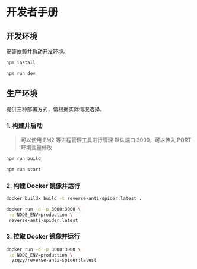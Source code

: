 # 开发者手册

## 开发环境

安装依赖并启动开发环境。

```bash
npm install
```

```bash
npm run dev
```

## 生产环境

提供三种部署方式，请根据实际情况选择。

### 1. 构建并启动

> 可以使用 PM2 等进程管理工具进行管理
> 默认端口 3000，可以传入 PORT 环境变量修改

```bash
npm run build
```

```bash
npm run start
```

### 2. 构建 Docker 镜像并运行

```bash
docker buildx build -t reverse-anti-spider:latest .
```

```bash
docker run -d -p 3000:3000 \
 -e NODE_ENV=production \
 reverse-anti-spider:latest
```

### 3. 拉取 Docker 镜像并运行

```bash
docker run -d -p 3000:3000 \
 -e NODE_ENV=production \
  yzqzy/reverse-anti-spider:latest
```
